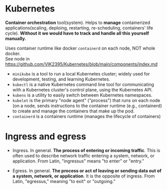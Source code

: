 # Kubernetes

**Container orchestration** tool(system). Helps to **manage** containerized applications(scaling, deploing, restarting, re-scheduling, containers' life cycle). **Without it we would have to track and handle all this yourself manually.**

Uses container runtime like docker `containerd` on each node, NOT whole docker.\
See node in https://github.com/VIK2395/Kubernetes/blob/main/components/index.md

- `minikube` is a tool to run a local Kubernetes cluster; widely used for development, testing, and learning Kubernetes.
- `kubectl` is a native Kubernetes command line tool for communicating with a Kubernetes cluster's control plane, using the Kubernetes API.
- `kubens` is a utility to easily switch between Kubernetes namespaces.
- `kubelet` is the primary "node agent" ("process") that runs on each node (on a node, sends instructions to the container runtime (e.g., containerd) to create and manage the containers that make up the pod.
- `containerd` is a containers runtime (manages the lifecycle of containers)

# Ingress and egress

- Ingress. In general. **The process of entering or incoming traffic**. This is often used to describe network traffic entering a system, network, or application. From Latin, "ingressus" means "to enter" or "entry." 

- Egress. In general. **The process or act of leaving or sending data out of a system, network, or application**. It is the opposite of ingress. From Latin, "egressus," meaning "to exit" or "outgoing."
